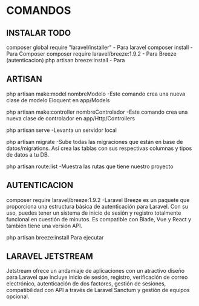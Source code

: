 # COMANDOS 
## INSTALAR TODO
composer global require "laravel/installer" - Para laravel
composer install - Para Composer
composer require laravel/breeze:1.9.2 - Para Breeze (autenticacion)
php artisan breeze:install - Para 


## ARTISAN
php artisan make:model nombreModelo -Este comando crea una nueva clase de modelo Eloquent en app/Models

php artisan make:controller nombreControlador -Este comando crea una nueva clase de controlador en app/Http/Controllers

php artisan serve -Levanta un servidor local

php artisan migrate -Sube todas las migraciones que están en base de datos/migrations. Así crea las tablas con sus respectivas columnas y tipos de datos a tu DB.

php artisan route:list -Muestra las rutas que tiene nuestro proyecto


## AUTENTICACION
composer require laravel/breeze:1.9.2
-Laravel Breeze es un paquete que proporciona una estructura básica de autenticación para Laravel. Con su uso, puedes tener un sistema de inicio de sesión y registro totalmente funcional en cuestión de minutos. Es compatible con Blade, Vue y React y también tiene una versión API.

php artisan breeze:install
Para ejecutar

## LARAVEL JETSTREAM
Jetstream ofrece un andamiaje de aplicaciones con un atractivo diseño para Laravel que incluye inicio de sesión, registro, verificación de correo electrónico, autenticación de dos factores, gestión de sesiones, compatibilidad con API a través de Laravel Sanctum y gestión de equipos opcional. 

